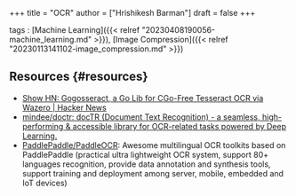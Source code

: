 +++
title = "OCR"
author = ["Hrishikesh Barman"]
draft = false
+++

tags
: [Machine Learning]({{< relref "20230408190056-machine_learning.md" >}}), [Image Compression]({{< relref "20230113141102-image_compression.md" >}})


## Resources {#resources}

-   [Show HN: Gogosseract, a Go Lib for CGo-Free Tesseract OCR via Wazero | Hacker News](https://news.ycombinator.com/item?id=38146154)
-   [mindee/doctr: docTR (Document Text Recognition) - a seamless, high-performing &amp; accessible library for OCR-related tasks powered by Deep Learning.](https://github.com/mindee/doctr)
-   [PaddlePaddle/PaddleOCR](https://github.com/PaddlePaddle/PaddleOCR): Awesome multilingual OCR toolkits based on PaddlePaddle (practical ultra lightweight OCR system, support 80+ languages recognition, provide data annotation and synthesis tools, support training and deployment among server, mobile, embedded and IoT devices)
